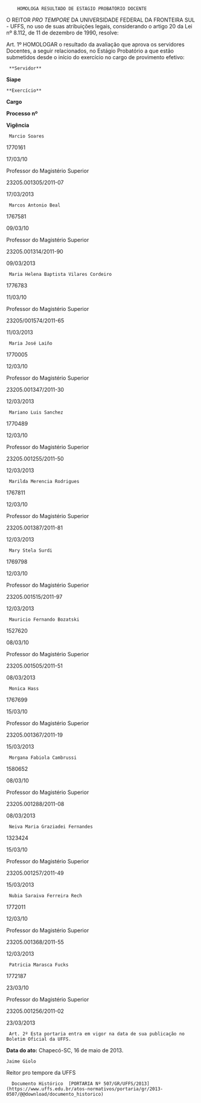         HOMOLOGA RESULTADO DE ESTÁGIO PROBATÓRIO DOCENTE  

O REITOR *PRO TEMPORE* DA UNIVERSIDADE FEDERAL DA FRONTEIRA SUL - UFFS, no uso de suas atribuições legais, considerando o artigo 20 da Lei nº 8.112, de 11 de dezembro de 1990, resolve:

 Art. 1º HOMOLOGAR o resultado da avaliação que aprova os servidores Docentes, a seguir relacionados, no Estágio Probatório a que estão submetidos desde o início do exercício no cargo de provimento efetivo:

     **Servidor**

   **Siape**

    **Exercício**

   **Cargo**

   **Processo nº**

   **Vigência**

     Marcio Soares

   1770161

   17/03/10

   Professor do Magistério Superior

   23205.001305/2011-07

   17/03/2013

     Marcos Antonio Beal

   1767581

   09/03/10

   Professor do Magistério Superior

   23205.001314/2011-90

   09/03/2013

     Maria Helena Baptista Vilares Cordeiro

   1776783

   11/03/10

   Professor do Magistério Superior

   23205/001574/2011-65

   11/03/2013

     Maria José Laiño

   1770005

   12/03/10

   Professor do Magistério Superior

   23205.001347/2011-30

   12/03/2013

     Mariano Luis Sanchez

   1770489

   12/03/10

   Professor do Magistério Superior

   23205.001255/2011-50

   12/03/2013

     Marilda Merencia Rodrigues

   1767811

   12/03/10

   Professor do Magistério Superior

   23205.001387/2011-81

   12/03/2013

     Mary Stela Surdi

   1769798

   12/03/10

   Professor do Magistério Superior

   23205.001515/2011-97

   12/03/2013

     Mauricio Fernando Bozatski

   1527620

   08/03/10

   Professor do Magistério Superior

   23205.001505/2011-51

   08/03/2013

     Monica Hass

   1767699

   15/03/10

   Professor do Magistério Superior

   23205.001367/2011-19

   15/03/2013

     Morgana Fabiola Cambrussi

   1580652

   08/03/10

   Professor do Magistério Superior

   23205.001288/2011-08

   08/03/2013

     Neiva Maria Graziadei Fernandes

   1323424

   15/03/10

   Professor do Magistério Superior

   23205.001257/2011-49

   15/03/2013

     Nubia Saraiva Ferreira Rech

   1772011

   12/03/10

   Professor do Magistério Superior

   23205.001368/2011-55

   12/03/2013

     Patricia Marasca Fucks

   1772187

   23/03/10

   Professor do Magistério Superior

   23205.001256/2011-02

   23/03/2013

     Art. 2º Esta portaria entra em vigor na data de sua publicação no Boletim Oficial da UFFS.

  

   **Data do ato:** Chapecó-SC, 16 de maio de 2013.   
 

    Jaime Giolo   
 Reitor pro tempore da UFFS 

      Documento Histórico  [PORTARIA Nº 507/GR/UFFS/2013](https://www.uffs.edu.br/atos-normativos/portaria/gr/2013-0507/@@download/documento_historico)     
      